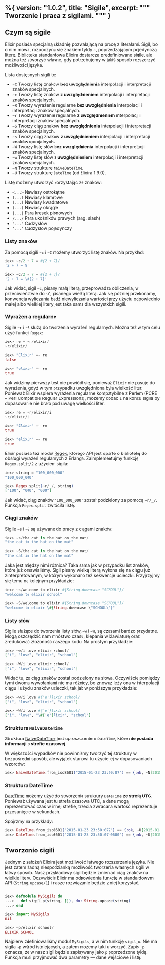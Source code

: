 %{
  version: "1.0.2",
  title: "Sigile",
  excerpt: """
  Tworzenie i praca z sigilami.
  """
}
---

## Czym są sigile

Elixir posiada specjalną składnię pozwalającą na pracę z literałami.
Sigil, bo o nim mowa, rozpoczyna się znakiem tyldy `~`, poprzedzającym pojedynczą literę.
Biblioteka standardowa Elixira dostarcza predefiniowane sigile, ale można też stworzyć własne, gdy potrzebujemy w jakiś sposób rozszerzyć możliwości języka.

Lista dostępnych sigili to:

  - `~C` Tworzy listę znaków **bez uwzględnienia** interpolacji i interpretacji znaków specjalnych.
  - `~c` Tworzy listę znaków **z uwzględnieniem** interpolacji i interpretacji znaków specjalnych.
  - `~R` Tworzy wyrażenie regularne **bez uwzględnienia** interpolacji i interpretacji znaków specjalnych.
  - `~r` Tworzy wyrażenie regularne **z uwzględnieniem** interpolacji i interpretacji znaków specjalnych.
  - `~S` Tworzy ciąg znaków **bez uwzględnienia** interpolacji i interpretacji znaków specjalnych.
  - `~s` Tworzy ciąg znaków **z uwzględnieniem** interpolacji i interpretacji znaków specjalnych.
  - `~W` Tworzy listę słów **bez uwzględnienia** interpolacji i interpretacji znaków specjalnych.
  - `~w` Tworzy listę słów **z uwzględnieniem** interpolacji i interpretacji znaków specjalnych.
  - `~N` Tworzy strukturę `NaiveDateTime`.
  - `~U` Tworzy strukturę `DateTime` (od Elixira 1.9.0).

Listę możemy utworzyć korzystając ze znaków:

  - `<...>` Nawiasy ostrokątne
  - `{...}` Nawiasy klamrowe
  - `[...]` Nawiasy kwadratowe
  - `(...)` Nawiasy okrągłe
  - `|...|` Para kresek pionowych
  - `/.../` Para ukośników prawych (ang. slash)
  - `"..."` Cudzysłów
  - `'...'` Cudzysłów pojedynczy

### Listy znaków

Za pomocą sigili `~c` i `~C` możemy utworzyć listę znaków.
Na przykład:

```elixir
iex> ~c/2 + 7 = #{2 + 7}/
'2 + 7 = 9'

iex> ~C/2 + 7 = #{2 + 7}/
'2 + 7 = \#{2 + 7}'
```

Jak widać, sigil `~c`, pisany małą literą, przeprowadza obliczenia, w przeciwieństwie do `~C`, pisanego wielką literą.
Jak się później przekonamy, konwencja wyliczania bądź niewyliczania wartości przy użyciu odpowiednio małej albo wielkiej litery jest taka sama dla wszystkich sigili.

### Wyrażenia regularne

Sigile `~r` i `~R` służą do tworzenia wyrażeń regularnych.
Można też w tym celu użyć funkcji `Regex`:

```elixir
iex> re = ~r/elixir/
~r/elixir/

iex> "Elixir" =~ re
false

iex> "elixir" =~ re
true
```

Jak widzimy pierwszy test nie powiódł się, ponieważ `Elixir` nie pasuje do wyrażenia, gdyż w tym przypadku uwzględniona była wielkość liter.
Ponieważ Elixir wspiera wyrażenia regularne kompatybilne z Perlem (PCRE – Perl Compatible Regular Expressions), możemy dodać `i` na końcu sigila by dopasowanie nie brało pod uwagę wielkości liter.

```elixir
iex> re = ~r/elixir/i
~r/elixir/i

iex> "Elixir" =~ re
true

iex> "elixir" =~ re
true
```

Elixir posiada też moduł [Regex](https://hexdocs.pm/elixir/Regex.html), którego API jest oparte o bibliotekę do obsługi wyrażeń regularnych z Erlanga.
Zaimplementujmy funkcję `Regex.split/2` z użyciem sigila:

```elixir
iex> string = "100_000_000"
"100_000_000"

iex> Regex.split(~r/_/, string)
["100", "000", "000"]
```

Jak widać, ciąg znaków  `"100_000_000"` został podzielony za pomocą `~r/_/`.
Funkcja `Regex.split` zwróciła listę.

### Ciągi znaków

Sigile `~s` i `~S` są używane do pracy z ciągami znaków:

```elixir
iex> ~s/the cat in the hat on the mat/
"the cat in the hat on the mat"

iex> ~S/the cat in the hat on the mat/
"the cat in the hat on the mat"
```
Jaka jest między nimi różnica? Taka sama jak w przypadku list znaków, które już omawialiśmy.
Sigil pisany wielką literą wykona się na ciągu już zinterpretowanym, w którym wykonano też sekwencje ucieczki.
Przyjrzyjmy się temu na kolejnym przykładzie:

```elixir
iex> ~s/welcome to elixir #{String.downcase "SCHOOL"}/
"welcome to elixir school"

iex> ~S/welcome to elixir #{String.downcase "SCHOOL"}/
"welcome to elixir \#{String.downcase \"SCHOOL\"}"
```

### Listy słów

Sigile służące do tworzenia listy słów, `~w` i `~W`, są czasami bardzo przydatne.
Mogą oszczędzić nam mnóstwo czasu, klepania w klawiaturę oraz zredukować złożoność naszego kodu.
Na prostym przykładzie:

```elixir
iex> ~w/i love elixir school/
["i", "love", "elixir", "school"]

iex> ~W/i love elixir school/
["i", "love", "elixir", "school"]
```

Widać tu, że ciąg znaków został podzielony na słowa.
Oczywiście pomiędzy tymi dwoma wywołaniami nie ma różnicy, bo znowuż leży ona w interpolacji ciągu i użyciu znaków ucieczki, tak jak w poniższym przykładzie:

```elixir
iex> ~w/i love #{'e'}lixir school/
["i", "love", "elixir", "school"]

iex> ~W/i love #{'e'}lixir school/
["i", "love", "\#{'e'}lixir", "school"]
```

### Struktura `NaiveDateTime`

Struktura [NaiveDateTime](https://hexdocs.pm/elixir/NaiveDateTime.html) jest uproszczeniem `DateTime`, które **nie posiada informacji o strefie czasowej**.

W większości wypadków nie powinniśmy tworzyć tej struktury w bezpośredni sposób, ale wyjątek stanowi tu użycie jej w dopasowaniach wzorców:

```elixir
iex> NaiveDateTime.from_iso8601("2015-01-23 23:50:07") == {:ok, ~N[2015-01-23 23:50:07]}
```

### Struktura DateTime

[DateTime](https://hexdocs.pm/elixir/DateTime.html) możemy użyć do stworzenia struktury `DateTime` **ze strefą UTC**.
Ponieważ używana jest tu strefa czasowa UTC, a dane mogą reprezentować czas w innej strefie, trzecia zwracana wartość reprezentuje przesunięcie w sekundach.

Spójrzmy na przykłady:

```elixir
iex> DateTime.from_iso8601("2015-01-23 23:50:07Z") == {:ok, ~U[2015-01-23 23:50:07Z], 0}
iex> DateTime.from_iso8601("2015-01-23 23:50:07-0600") == {:ok, ~U[2015-01-24 05:50:07Z], -21600}
```

## Tworzenie sigili

Jednym z założeń Elixira jest możliwość łatwego rozszerzania języka.
Nie jest zatem żadną niespodzianką możliwość tworzenia własnych sigili w łatwy sposób.
Nasz przykładowy sigil będzie zmieniać ciąg znaków na wielkie litery.
Oczywiście Elixir ma odpowiednią funkcję w standardowym API (`String.upcase/1`) i nasze rozwiązanie będzie z niej korzystać.

```elixir

iex> defmodule MySigils do
...>   def sigil_p(string, []), do: String.upcase(string)
...> end

iex> import MySigils
nil

iex> ~p/elixir school/
ELIXIR SCHOOL
```

Najpierw zdefiniowaliśmy moduł `MySigils`, a w nim funkcję `sigil_u`.
Nie ma sigila `~p` wśród istniejących, a zatem możemy taki utworzyć.
Zapis `_p` oznacza, że w nasz sigil będzie zapisywany jako `p` poprzedzone tyldą.
Funkcja musi przyjmować dwa parametry — dane wejściowe i listę.
